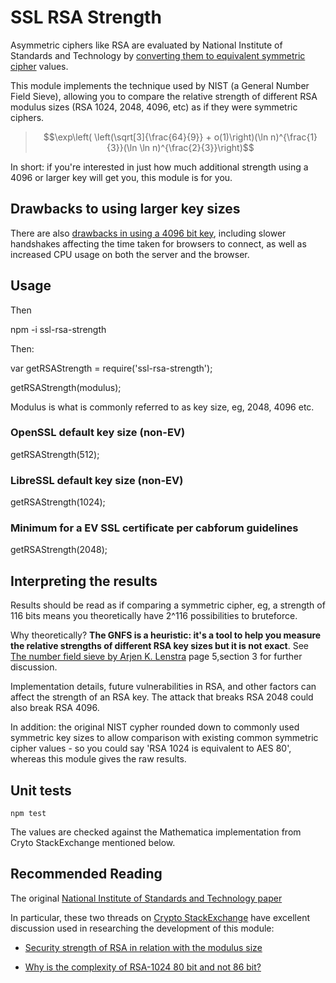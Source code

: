 # SSL RSA Strength

Asymmetric ciphers like RSA are evaluated by National Institute of Standards and Technology by [converting them to equivalent symmetric cipher](http://csrc.nist.gov/publications/nistpubs/800-57/sp800-57_part1_rev3_general.pdf) values.

This module implements the technique used by NIST (a General Number Field Sieve), allowing you to compare the relative strength of different RSA modulus sizes (RSA 1024, 2048, 4096, etc) as if they were symmetric ciphers.

> $$\exp\left( \left(\sqrt[3]{\frac{64}{9}} + o(1)\right)(\ln n)^{\frac{1}{3}}(\ln \ln n)^{\frac{2}{3}}\right)$$

In short: if you're interested in just how much additional strength using a 4096 or larger key will get you, this module is for you.

## Drawbacks to using larger key sizes

There are also [drawbacks in using a 4096 bit key](https://certsimple.com/blog/4096-bit-keys), including slower handshakes affecting the time taken for browsers to connect, as well as increased CPU usage on both the server and the browser.

## Usage

Then

  npm -i ssl-rsa-strength

Then:

  var getRSAStrength = require('ssl-rsa-strength');

  getRSAStrength(modulus);

Modulus is what is commonly referred to as key size, eg, 2048, 4096 etc.

### OpenSSL default key size (non-EV)

  getRSAStrength(512);

### LibreSSL default key size (non-EV)

  getRSAStrength(1024);

### Minimum for a EV SSL certificate per cabforum guidelines

  getRSAStrength(2048);

## Interpreting the results

Results should be read as if comparing a symmetric cipher, eg, a strength of 116 bits means you theoretically have 2^116 possibilities to bruteforce.

Why theoretically? **The GNFS is a heuristic: it's a tool to help you measure the relative strengths of different RSA key sizes but it is not exact**. See [The number field sieve by Arjen K. Lenstra](http://www.iai.uni-bonn.de/~adrian/nfs/lenstra90number.pdf) page 5,section 3 for further discussion.

Implementation details, future vulnerabilities in RSA, and other factors can affect the strength of an RSA key. The attack that breaks RSA 2048 could also break RSA 4096.

In addition: the original NIST cypher rounded down to commonly used symmetric key sizes to allow comparison with existing common symmetric cipher values - so you could say 'RSA 1024 is equivalent to AES 80', whereas this module gives the raw results.

## Unit tests

	npm test

The values are checked against the Mathematica implementation from Cryto StackExchange mentioned below.

## Recommended Reading

The original [National Institute of Standards and Technology paper](http://csrc.nist.gov/publications/nistpubs/800-57/sp800-57_part1_rev3_general.pdf)

In particular, these two threads on [Crypto StackExchange](http://crypto.stackexchange.com) have excellent discussion used in researching the development of this module:

 - [Security strength of RSA in relation with the modulus size](http://crypto.stackexchange.com/questions/8687/security-strength-of-rsa-in-relation-with-the-modulus-size/8692?noredirect=1#comment56473_8692)

 - [Why is the complexity of RSA-1024 80 bit and not 86 bit?](http://crypto.stackexchange.com/questions/10076/why-is-the-complexity-of-rsa-1024-80-bit-and-not-86-bit)


